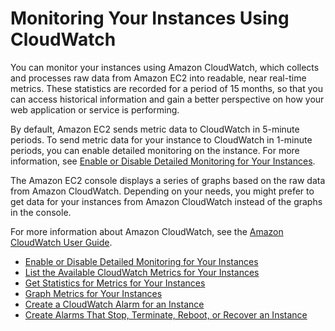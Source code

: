 # Monitoring Your Instances Using CloudWatch<a name="using-cloudwatch"></a>

You can monitor your instances using Amazon CloudWatch, which collects and processes raw data from Amazon EC2 into readable, near real\-time metrics\. These statistics are recorded for a period of 15 months, so that you can access historical information and gain a better perspective on how your web application or service is performing\.

By default, Amazon EC2 sends metric data to CloudWatch in 5\-minute periods\. To send metric data for your instance to CloudWatch in 1\-minute periods, you can enable detailed monitoring on the instance\. For more information, see [Enable or Disable Detailed Monitoring for Your Instances](using-cloudwatch-new.md)\.

The Amazon EC2 console displays a series of graphs based on the raw data from Amazon CloudWatch\. Depending on your needs, you might prefer to get data for your instances from Amazon CloudWatch instead of the graphs in the console\.

For more information about Amazon CloudWatch, see the [Amazon CloudWatch User Guide](http://docs.aws.amazon.com/AmazonCloudWatch/latest/DeveloperGuide/)\.


+ [Enable or Disable Detailed Monitoring for Your Instances](using-cloudwatch-new.md)
+ [List the Available CloudWatch Metrics for Your Instances](viewing_metrics_with_cloudwatch.md)
+ [Get Statistics for Metrics for Your Instances](monitoring_get_statistics.md)
+ [Graph Metrics for Your Instances](graphs-in-the-aws-management-console.md)
+ [Create a CloudWatch Alarm for an Instance](using-cloudwatch-createalarm.md)
+ [Create Alarms That Stop, Terminate, Reboot, or Recover an Instance](UsingAlarmActions.md)